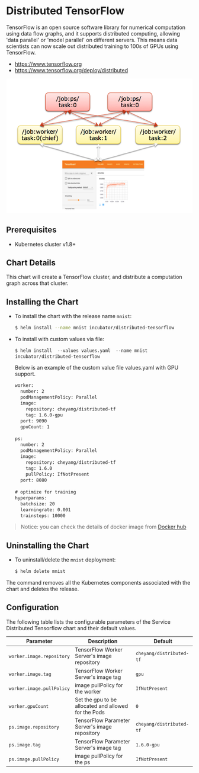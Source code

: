 # Distributed TensorFlow

TensorFlow is an open source software library for numerical computation using data flow graphs, and it supports distributed computing, allowing 'data parallel' or 'model parallel' on different servers. This means data scientists can now scale out distributed training to 100s of GPUs using TensorFlow. 

-  https://www.tensorflow.org
-  https://www.tensorflow.org/deploy/distributed

![](distributed-tf.jpg)

## Prerequisites

- Kubernetes cluster v1.8+ 

## Chart Details

This chart will create a TensorFlow cluster, and distribute a computation graph across that cluster. 

## Installing the Chart

* To install the chart with the release name `mnist`:

  ```bash
  $ helm install --name mnist incubator/distributed-tensorflow
  ```

* To install with custom values via file:

  ```
  $ helm install  --values values.yaml  --name mnist  incubator/distributed-tensorflow
  ```

  Below is an example of the custom value file values.yaml with GPU support.

  ```
  worker:
    number: 2
    podManagementPolicy: Parallel
    image:
      repository: cheyang/distributed-tf
      tag: 1.6.0-gpu
    port: 9090
    gpuCount: 1

  ps:
    number: 2
    podManagementPolicy: Parallel
    image:
      repository: cheyang/distributed-tf
      tag: 1.6.0
      pullPolicy: IfNotPresent
    port: 8080

  # optimize for training
  hyperparams:
    batchsize: 20
    learningrate: 0.001
    trainsteps: 10000
  ```

> Notice: you can check the details of docker image from [Docker hub](https://hub.docker.com/r/cheyang/distributed-tf/)

## Uninstalling the Chart

* To uninstall/delete the `mnist` deployment:

	```bash
	$ helm delete mnist
	```

The command removes all the Kubernetes components associated with the chart and deletes the release.

## Configuration

The following table lists the configurable parameters of the Service Distributed Tensorflow
chart and their default values.

| Parameter | Description | Default |
|-----------|-------------|---------|
| `worker.image.repository` | TensorFlow Worker Server's image repository | `cheyang/distributed-tf` |
| `worker.image.tag` | TensorFlow Worker Server's image tag | `gpu` |
| `worker.image.pullPolicy` | image pullPolicy for the  worker | `IfNotPresent` |
| `worker.gpuCount` | Set the gpu to be allocated and allowed for the Pods | `0` |
| `ps.image.repository` | TensorFlow Parameter Server's image repository | `cheyang/distributed-tf` |
| `ps.image.tag` | TensorFlow Parameter Server's image tag | `1.6.0-gpu` |
| `ps.image.pullPolicy` | image pullPolicy for the  ps | `IfNotPresent` |

